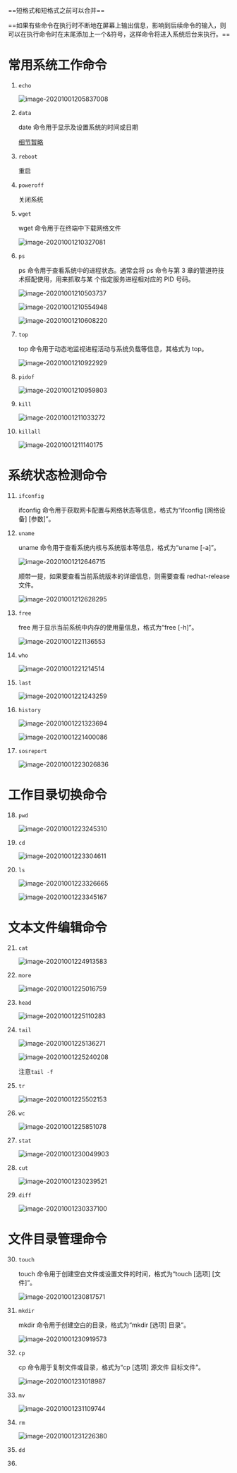 

==短格式和短格式之前可以合并==

==如果有些命令在执行时不断地在屏幕上输出信息，影响到后续命令的输入，则可以在执行命令时在末尾添加上一个&符号，这样命令将进入系统后台来执行。==





# 常用系统工作命令

1. `echo`

   ![image-20201001205837008](E:%5CMDNotes%5CLinux%E5%BA%94%E6%80%A5%5C%E5%9F%BA%E6%9C%AC%E5%91%BD%E4%BB%A4.assets%5Cimage-20201001205837008.png) 

   

2. `data`

   date 命令用于显示及设置系统的时间或日期

   <u>细节暂略</u>

3. `reboot`

   重启

4. `poweroff`

   关闭系统

5. `wget`

   wget 命令用于在终端中下载网络文件

   ![image-20201001210327081](E:%5CMDNotes%5CLinux%E5%BA%94%E6%80%A5%5C%E5%9F%BA%E6%9C%AC%E5%91%BD%E4%BB%A4.assets%5Cimage-20201001210327081.png) 

6. `ps`

   ps 命令用于查看系统中的进程状态。通常会将 ps 命令与第 3 章的管道符技术搭配使用，用来抓取与某
   个指定服务进程相对应的 PID 号码。

   ![image-20201001210503737](E:%5CMDNotes%5CLinux%E5%BA%94%E6%80%A5%5C%E5%9F%BA%E6%9C%AC%E5%91%BD%E4%BB%A4.assets%5Cimage-20201001210503737.png) 

   ![image-20201001210554948](E:%5CMDNotes%5CLinux%E5%BA%94%E6%80%A5%5C%E5%9F%BA%E6%9C%AC%E5%91%BD%E4%BB%A4.assets%5Cimage-20201001210554948.png) 

   ![image-20201001210608220](E:%5CMDNotes%5CLinux%E5%BA%94%E6%80%A5%5C%E5%9F%BA%E6%9C%AC%E5%91%BD%E4%BB%A4.assets%5Cimage-20201001210608220.png) 

7. `top`

   top 命令用于动态地监视进程活动与系统负载等信息，其格式为 top。

   ![image-20201001210922929](E:%5CMDNotes%5CLinux%E5%BA%94%E6%80%A5%5C%E5%9F%BA%E6%9C%AC%E5%91%BD%E4%BB%A4.assets%5Cimage-20201001210922929.png) 

   

8. `pidof`

   ![image-20201001210959803](E:%5CMDNotes%5CLinux%E5%BA%94%E6%80%A5%5C%E5%9F%BA%E6%9C%AC%E5%91%BD%E4%BB%A4.assets%5Cimage-20201001210959803.png) 

9. `kill`

   ![image-20201001211033272](E:%5CMDNotes%5CLinux%E5%BA%94%E6%80%A5%5C%E5%9F%BA%E6%9C%AC%E5%91%BD%E4%BB%A4.assets%5Cimage-20201001211033272.png) 

10. `killall`

    ![image-20201001211140175](E:%5CMDNotes%5CLinux%E5%BA%94%E6%80%A5%5C%E5%9F%BA%E6%9C%AC%E5%91%BD%E4%BB%A4.assets%5Cimage-20201001211140175.png) 



# 系统状态检测命令



11. `ifconfig`

    ifconfig 命令用于获取网卡配置与网络状态等信息，格式为“ifconfig [网络设备] [参数]”。

12. `uname`

    uname 命令用于查看系统内核与系统版本等信息，格式为“uname [-a]”。

    ![image-20201001212646715](E:%5CMDNotes%5CLinux%E5%BA%94%E6%80%A5%5C%E5%9F%BA%E6%9C%AC%E5%91%BD%E4%BB%A4.assets%5Cimage-20201001212646715.png) 

    顺带一提，如果要查看当前系统版本的详细信息，则需要查看 redhat-release 文件。

    ![image-20201001212628295](E:%5CMDNotes%5CLinux%E5%BA%94%E6%80%A5%5C%E5%9F%BA%E6%9C%AC%E5%91%BD%E4%BB%A4.assets%5Cimage-20201001212628295.png) 

    

13. `free`

    free 用于显示当前系统中内存的使用量信息，格式为“free [-h]”。

    ![image-20201001221136553](E:%5CMDNotes%5CLinux%E5%BA%94%E6%80%A5%5C%E5%9F%BA%E6%9C%AC%E5%91%BD%E4%BB%A4.assets%5Cimage-20201001221136553.png) 

14. `who`

    ![image-20201001221214514](E:%5CMDNotes%5CLinux%E5%BA%94%E6%80%A5%5C%E5%9F%BA%E6%9C%AC%E5%91%BD%E4%BB%A4.assets%5Cimage-20201001221214514.png) 

15. `last`

    ![image-20201001221243259](E:%5CMDNotes%5CLinux%E5%BA%94%E6%80%A5%5C%E5%9F%BA%E6%9C%AC%E5%91%BD%E4%BB%A4.assets%5Cimage-20201001221243259.png) 

16. `history`

    ![image-20201001221323694](E:%5CMDNotes%5CLinux%E5%BA%94%E6%80%A5%5C%E5%9F%BA%E6%9C%AC%E5%91%BD%E4%BB%A4.assets%5Cimage-20201001221323694.png) 

    ![image-20201001221400086](E:%5CMDNotes%5CLinux%E5%BA%94%E6%80%A5%5C%E5%9F%BA%E6%9C%AC%E5%91%BD%E4%BB%A4.assets%5Cimage-20201001221400086.png) 

    

17. `sosreport`

    ![image-20201001223026836](E:%5CMDNotes%5CLinux%E5%BA%94%E6%80%A5%5C%E5%9F%BA%E6%9C%AC%E5%91%BD%E4%BB%A4.assets%5Cimage-20201001223026836.png) 

# 工作目录切换命令



18. `pwd`

    ![image-20201001223245310](E:%5CMDNotes%5CLinux%E5%BA%94%E6%80%A5%5C%E5%9F%BA%E6%9C%AC%E5%91%BD%E4%BB%A4.assets%5Cimage-20201001223245310.png) 

19. `cd`

    ![image-20201001223304611](E:%5CMDNotes%5CLinux%E5%BA%94%E6%80%A5%5C%E5%9F%BA%E6%9C%AC%E5%91%BD%E4%BB%A4.assets%5Cimage-20201001223304611.png) 

20. `ls`

    ![image-20201001223326665](E:%5CMDNotes%5CLinux%E5%BA%94%E6%80%A5%5C%E5%9F%BA%E6%9C%AC%E5%91%BD%E4%BB%A4.assets%5Cimage-20201001223326665.png) 

    ![image-20201001223345167](E:%5CMDNotes%5CLinux%E5%BA%94%E6%80%A5%5C%E5%9F%BA%E6%9C%AC%E5%91%BD%E4%BB%A4.assets%5Cimage-20201001223345167.png) 



# 文本文件编辑命令

21. `cat`

    ![image-20201001224913583](E:%5CMDNotes%5CLinux%E5%BA%94%E6%80%A5%5C%E5%9F%BA%E6%9C%AC%E5%91%BD%E4%BB%A4.assets%5Cimage-20201001224913583.png) 

22. `more`

    ![image-20201001225016759](E:%5CMDNotes%5CLinux%E5%BA%94%E6%80%A5%5C%E5%9F%BA%E6%9C%AC%E5%91%BD%E4%BB%A4.assets%5Cimage-20201001225016759.png) 

23. `head`

    ![image-20201001225110283](E:%5CMDNotes%5CLinux%E5%BA%94%E6%80%A5%5C%E5%9F%BA%E6%9C%AC%E5%91%BD%E4%BB%A4.assets%5Cimage-20201001225110283.png) 

24. `tail`

    ![image-20201001225136271](E:%5CMDNotes%5CLinux%E5%BA%94%E6%80%A5%5C%E5%9F%BA%E6%9C%AC%E5%91%BD%E4%BB%A4.assets%5Cimage-20201001225136271.png) 

    ![image-20201001225240208](E:%5CMDNotes%5CLinux%E5%BA%94%E6%80%A5%5C%E5%9F%BA%E6%9C%AC%E5%91%BD%E4%BB%A4.assets%5Cimage-20201001225240208.png) 

    注意`tail -f`

25. `tr`

    ![image-20201001225502153](E:%5CMDNotes%5CLinux%E5%BA%94%E6%80%A5%5C%E5%9F%BA%E6%9C%AC%E5%91%BD%E4%BB%A4.assets%5Cimage-20201001225502153.png) 

26. `wc`

    ![image-20201001225851078](E:%5CMDNotes%5CLinux%E5%BA%94%E6%80%A5%5C%E5%9F%BA%E6%9C%AC%E5%91%BD%E4%BB%A4.assets%5Cimage-20201001225851078.png) 

    

27. `stat`

    ![image-20201001230049903](E:%5CMDNotes%5CLinux%E5%BA%94%E6%80%A5%5C%E5%9F%BA%E6%9C%AC%E5%91%BD%E4%BB%A4.assets%5Cimage-20201001230049903.png) 

28. `cut`

    ![image-20201001230239521](E:%5CMDNotes%5CLinux%E5%BA%94%E6%80%A5%5C%E5%9F%BA%E6%9C%AC%E5%91%BD%E4%BB%A4.assets%5Cimage-20201001230239521.png) 

29. `diff`

    ![image-20201001230337100](E:%5CMDNotes%5CLinux%E5%BA%94%E6%80%A5%5C%E5%9F%BA%E6%9C%AC%E5%91%BD%E4%BB%A4.assets%5Cimage-20201001230337100.png)

# 文件目录管理命令

30. `touch`

    touch 命令用于创建空白文件或设置文件的时间，格式为“touch [选项] [文件]”。

    ![image-20201001230817571](E:%5CMDNotes%5CLinux%E5%BA%94%E6%80%A5%5C%E5%9F%BA%E6%9C%AC%E5%91%BD%E4%BB%A4.assets%5Cimage-20201001230817571.png) 

31. `mkdir`

    mkdir 命令用于创建空白的目录，格式为“mkdir [选项] 目录”。

    ![image-20201001230919573](E:%5CMDNotes%5CLinux%E5%BA%94%E6%80%A5%5C%E5%9F%BA%E6%9C%AC%E5%91%BD%E4%BB%A4.assets%5Cimage-20201001230919573.png) 

32. `cp`

    cp 命令用于复制文件或目录，格式为“cp [选项] 源文件 目标文件”。

    ![image-20201001231018987](E:%5CMDNotes%5CLinux%E5%BA%94%E6%80%A5%5C%E5%9F%BA%E6%9C%AC%E5%91%BD%E4%BB%A4.assets%5Cimage-20201001231018987.png) 

33. `mv`

    ![image-20201001231109744](E:%5CMDNotes%5CLinux%E5%BA%94%E6%80%A5%5C%E5%9F%BA%E6%9C%AC%E5%91%BD%E4%BB%A4.assets%5Cimage-20201001231109744.png) 

34. `rm`

    ![image-20201001231226380](E:%5CMDNotes%5CLinux%E5%BA%94%E6%80%A5%5C%E5%9F%BA%E6%9C%AC%E5%91%BD%E4%BB%A4.assets%5Cimage-20201001231226380.png) 

35. `dd`

    

36. 













































